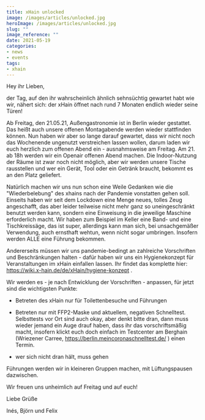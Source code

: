 ```yaml
---
title: xHain unlocked
image: /images/articles/unlocked.jpg
heroImage: /images/articles/unlocked.jpg
slug: ""
image_reference: ""
date: 2021-05-19
categories:
- news
- events
tags:
- xhain
---
```


Hey ihr Lieben,

der Tag, auf den ihr wahrscheinlich ähnlich sehnsüchtig gewartet habt wie wir, nähert sich: der xHain öffnet nach rund 7 Monaten endlich wieder seine Türen!

Ab Freitag, den 21.05.21, Außengastronomie ist in Berlin wieder gestattet. Das heißt auch unsere offenen Montagabende werden wieder stattfinden können.
Nun haben wir aber so lange darauf gewartet, dass wir nicht noch das Wochenende ungenutzt verstreichen lassen wollen, darum laden wir euch herzlich zum offenen Abend ein - ausnahmsweise am Freitag.
Am 21. ab 18h werden wir ein Openair offenen Abend machen. Die Indoor-Nutzung der Räume ist zwar noch nicht möglich, aber wir werden unsere Tische rausstellen und wer ein Gerät, Tool oder ein Getränk braucht, bekommt es an den Platz geliefert.

Natürlich machen wir uns nun schon eine Weile Gedanken wie die "Wiederbelebung" des xhains nach der Pandemie vonstatten gehen soll.
Einseits haben wir seit dem Lockdown eine Menge neues, tolles Zeug angeschafft, das aber leider teilweise nicht mehr ganz so uneingeschränkt benutzt werden kann, sondern eine Einweisung in die jeweilige Maschine erforderlich macht. Wir haben zum Beispiel im Keller eine Band- und eine Tischkreissäge, das ist super, allerdings kann man sich, bei unsachgemäßer Verwendung, auch ernsthaft wehtun, wenn nicht sogar umbringen. Insofern werden ALLE eine Führung bekommen.

Andererseits müssen wir uns pandemie-bedingt an zahlreiche Vorschriften und Beschränkungen halten - dafür haben wir uns ein Hygienekonzept für Veranstaltungen im xHain einfallen lassen. Ihr findet das komplette hier: https://wiki.x-hain.de/de/xHain/hygiene-konzept .

Wir werden es - je nach Entwicklung der Vorschriften - anpassen, für jetzt sind die wichtigsten Punkte:
- Betreten des xHain nur für Toilettenbesuche und Führungen

- Betreten nur mit FFP2-Maske und aktuellem, negativen Schnelltest. Selbsttests vor Ort sind auch okay, aber denkt bitte dran, dann muss wieder jemand ein Auge drauf haben, dass ihr das vorschriftsmäßig macht, insofern klickt euch doch einfach im Testcenter am Berghain (Wriezener Carree, https://berlin.meincoronaschnelltest.de/ ) einen Termin.

- wer sich nicht dran hält, muss gehen


Führungen werden wir in kleineren Gruppen machen, mit Lüftungspausen dazwischen.

Wir freuen uns unheimlich auf Freitag und auf euch!

Liebe Grüße

Inés, Björn und Felix
